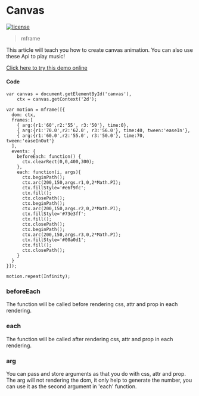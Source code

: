 <!-- 
---
date: 2020/3/5 10:00:01
---
-->
# Canvas

[![license](https://img.shields.io/github/license/momentum-design/momentum-ui.svg?color=blueviolet)](https://github.com/momentum-design/momentum-ui/blob/master/charts/LICENSE)

> mframe

This article will teach you how to create canvas animation. You can also use these Api to play music!

<!--@<iframe height="400" style="width: 100%;" scrolling="no" title="breathe" src="https://codepen.io/arthusliang/embed/wvajZJp?height=400&theme-id=light&default-tab=result" frameborder="no" allowtransparency="true" allowfullscreen="true" loading="lazy">
  See the Pen <a href='https://codepen.io/arthusliang/pen/wvajZJp'>breathe</a> by Arthus
  (<a href='https://codepen.io/arthusliang'>@arthusliang</a>) on <a href='https://codepen.io'>CodePen</a>.
</iframe>@-->

[Click here to try this demo online](https://codepen.io/arthusliang/pen/wvajZJp)

#### Code

```
var canvas = document.getElementById('canvas'),
    ctx = canvas.getContext('2d');

var motion = mframe([{
  dom: ctx,
  frames:[
    { arg:{r1:'60',r2:'55', r3:'50'}, time:0},
    { arg:{r1:'70.0',r2:'62.0', r3:'56.0'}, time:40, tween:'easeIn'},
    { arg:{r1:'60.0',r2:'55.0', r3:'50.0'}, time:70, tween:'easeInOut'}
  ],
  events: {
    beforeEach: function() {
      ctx.clearRect(0,0,400,300);
    },
    each: function(i, args){
      ctx.beginPath();
      ctx.arc(200,150,args.r1,0,2*Math.PI);
      ctx.fillStyle='#e6f9fc';
      ctx.fill();
      ctx.closePath();
      ctx.beginPath();
      ctx.arc(200,150,args.r2,0,2*Math.PI);
      ctx.fillStyle='#73e3ff';
      ctx.fill();
      ctx.closePath();
      ctx.beginPath();
      ctx.arc(200,150,args.r3,0,2*Math.PI);
      ctx.fillStyle='#00a0d1';
      ctx.fill();
      ctx.closePath();
    }
  }
}]);

motion.repeat(Infinity);
```

### beforeEach

The function will be called before rendering css, attr and prop in each rendering.

### each

The function will be called after rendering css, attr and prop in each rendering.

### arg

You can pass and store arguments as that you do with css, attr and prop. The arg will not rendering the dom, it only help to generate the number, you can use it as the second argument in 'each' function.